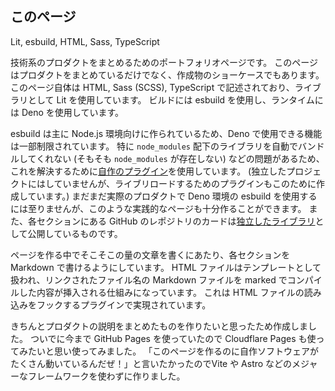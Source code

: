 ## このページ

<gh-repo-card name="Tsukina-7mochi/mypage-dev"></gh-repo-card>

<!-- 使った言語・技術 -->
<tech-tags>
Lit, esbuild, HTML, Sass, TypeScript
</tech-tags>

<!-- 概要 -->
技術系のプロダクトをまとめるためのポートフォリオページです。
このページはプロダクトをまとめているだけでなく、作成物のショーケースでもあります。
このページ自体は HTML, Sass (SCSS), TypeScript で記述されており、ライブラリとして Lit を使用しています。
ビルドには esbuild を使用し、ランタイムには Deno を使用しています。

esbuild は主に Node.js 環境向けに作られているため、Deno で使用できる機能は一部制限されています。
特に `node_modules` 配下のライブラリを自動でバンドルしてくれない (そもそも `node_modules` が存在しない) などの問題があるため、これを解決するために[自作のプラグイン](#esbuild-plugin-cache-deno)を使用しています。
(独立したプロジェクトにはしていませんが、ライブリロードするためのプラグインもこのために作成しています。)
まだまだ実際のプロダクトで Deno 環境の esbuild を使用するには至りませんが、このような実践的なページも十分作ることができます。
また、各セクションにある GitHub のレポジトリのカードは[独立したライブラリ](#github-cards)として公開しているものです。

ページを作る中でそこそこの量の文章を書くにあたり、各セクションを Markdown で書けるようにしています。
HTML ファイルはテンプレートとして扱われ、リンクされたファイル名の Markdown ファイルを marked でコンパイルした内容が挿入される仕組みになっています。
これは HTML ファイルの読み込みをフックするプラグインで実現されています。

<!-- 作った理由 -->
きちんとプロダクトの説明をまとめたものを作りたいと思ったため作成しました。
ついでに今まで GitHub Pages を使っていたので Cloudflare Pages も使ってみたいと思い使ってみました。
「このページを作るのに自作ソフトウェアがたくさん動いているんだぜ！」と言いたかったのでVite や Astro などのメジャーなフレームワークを使わずに作りました。

<!-- 評価・予定 -->

